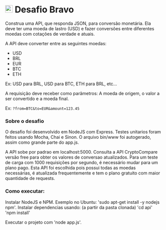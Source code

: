 # <img src="https://avatars1.githubusercontent.com/u/7063040?v=4&s=200.jpg" alt="HU" width="24" /> Desafio Bravo

Construa uma API, que responda JSON, para conversão monetária. Ela deve ter uma moeda de lastro (USD) e fazer conversões entre diferentes moedas com cotações de verdade e atuais.

A API deve converter entre as seguintes moedas:
- USD
- BRL
- EUR
- BTC
- ETH


Ex: USD para BRL, USD para BTC, ETH para BRL, etc...

A requisição deve receber como parâmetros: A moeda de origem, o valor a ser convertido e a moeda final.

Ex: `?from=BTC&to=EUR&amount=123.45`

### Sobre o desafio

O desafio foi desenvolvido em NodeJS com Express. Testes unitarios foram feitos usando Mocha, Chai e Sinon. O arquivo bin/www foi autogerado, assim como grande parte do app.js.

A API sobe por padrao em localhost:5000. Consulta a API CryptoCompare versão free para obter os valores de conversao atualizados. Para um teste de carga com 1000 requisições por segundo, é necessário mudar para um plano pago.
Esta API foi escolhida pois possui todas as moedas necessárias, é atualizada frequentemente e tem o plano gratuito com maior quantidade de requests.



### Como executar:

Instalar NodeJS e NPM. Exemplo no Ubuntu: 'sudo apt-get install -y nodejs npm'. 
Instalar dependencias usando: (a partir da pasta clonada)
    'cd api'
    'npm install'

Executar o projeto com 'node app.js'.
